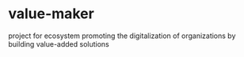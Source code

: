 # value-maker
project for ecosystem promoting the digitalization of organizations by building value-added solutions
